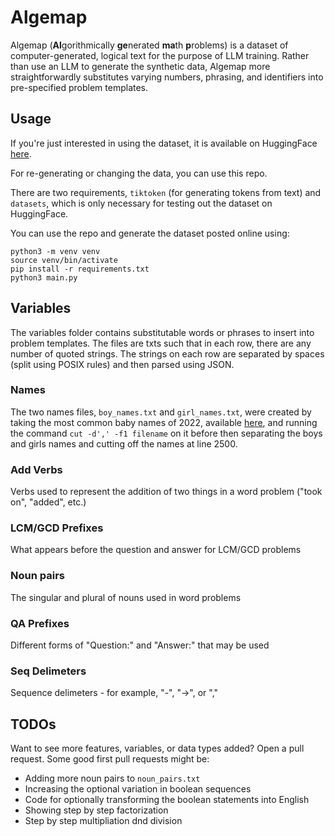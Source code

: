 # Algemap

Algemap (**Al**gorithmically **ge**nerated **ma**th **p**roblems) is a dataset of computer-generated, logical text for the purpose of LLM training. Rather than use an LLM to generate the synthetic data, Algemap more straightforwardly substitutes varying numbers, phrasing, and identifiers into pre-specified problem templates.

## Usage

If you're just interested in using the dataset, it is available on HuggingFace [here](https://huggingface.co/datasets/US-Artificial-Intelligence/algemap).

For re-generating or changing the data, you can use this repo.

There are two requirements, `tiktoken` (for generating tokens from text) and `datasets`, which is only necessary for testing out the dataset on HuggingFace.

You can use the repo and generate the dataset posted online using:

```
python3 -m venv venv
source venv/bin/activate
pip install -r requirements.txt
python3 main.py
```

## Variables

The variables folder contains substitutable words or phrases to insert into problem templates. The files are txts such that in each row, there are any number of quoted strings. The strings on each row are separated by spaces (split using POSIX rules) and then parsed using JSON.

### Names

The two names files, `boy_names.txt` and `girl_names.txt`, were created by taking the most common baby names of 2022, available [here](https://www.ssa.gov/oact/babynames/limits.html), and running the command `cut -d',' -f1 filename` on it before then separating the boys and girls names and cutting off the names at line 2500.

### Add Verbs

Verbs used to represent the addition of two things in a word problem ("took on", "added", etc.)

### LCM/GCD Prefixes

What appears before the question and answer for LCM/GCD problems

### Noun pairs

The singular and plural of nouns used in word problems

### QA Prefixes

Different forms of "Question:" and "Answer:" that may be used

### Seq Delimeters

Sequence delimeters - for example, "-", "->", or ","

## TODOs

Want to see more features, variables, or data types added? Open a pull request. Some good first pull requests might be:

- Adding more noun pairs to `noun_pairs.txt`
- Increasing the optional variation in boolean sequences
- Code for optionally transforming the boolean statements into English
- Showing step by step factorization
- Step by step multipliation dnd division
